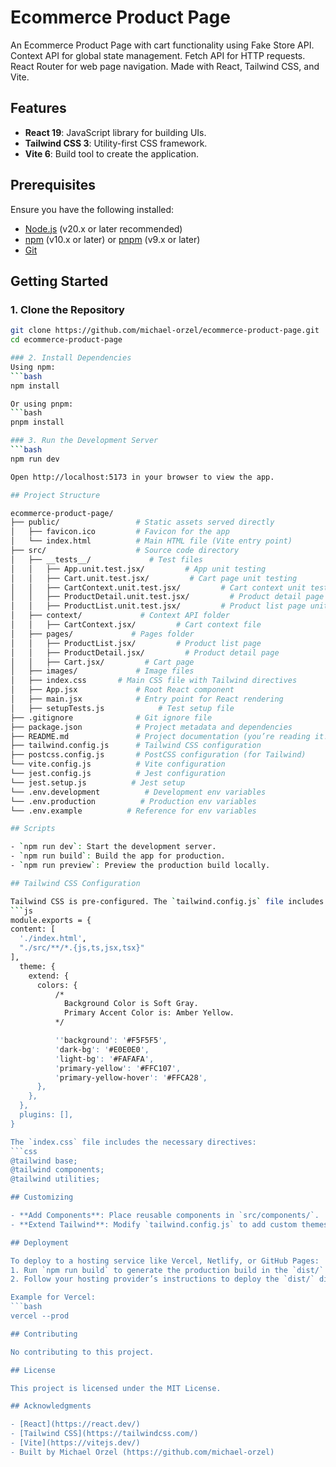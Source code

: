 # Ecommerce Product Page

An Ecommerce Product Page with cart functionality using Fake Store API. Context API for global state management. Fetch API for HTTP requests. React Router for web page navigation. Made with React, Tailwind CSS, and Vite.

## Features

- **React 19**: JavaScript library for building UIs.
- **Tailwind CSS 3**: Utility-first CSS framework.
- **Vite 6**: Build tool to create the application.

## Prerequisites

Ensure you have the following installed:
- [Node.js](https://nodejs.org/) (v20.x or later recommended)
- [npm](https://www.npmjs.com/) (v10.x or later) or [pnpm](https://pnpm.io/) (v9.x or later)
- [Git](https://git-scm.com/)

## Getting Started

### 1. Clone the Repository
```bash
git clone https://github.com/michael-orzel/ecommerce-product-page.git
cd ecommerce-product-page

### 2. Install Dependencies
Using npm:
```bash
npm install

Or using pnpm:
```bash
pnpm install

### 3. Run the Development Server
```bash
npm run dev

Open http://localhost:5173 in your browser to view the app.

## Project Structure

ecommerce-product-page/
├── public/                 # Static assets served directly
│   ├── favicon.ico         # Favicon for the app
│   └── index.html          # Main HTML file (Vite entry point)
├── src/                    # Source code directory
│   ├── __tests__/             # Test files
│   │   ├── App.unit.test.jsx/         # App unit testing
│   │   ├── Cart.unit.test.jsx/         # Cart page unit testing
│   │   ├── CartContext.unit.test.jsx/         # Cart context unit testing
│   │   ├── ProductDetail.unit.test.jsx/         # Product detail page unit testing
│   │   ├── ProductList.unit.test.jsx/         # Product list page unit testing
│   ├── context/             # Context API folder
│   │   ├── CartContext.jsx/         # Cart context file
│   ├── pages/             # Pages folder
│   │   ├── ProductList.jsx/         # Product list page
│   │   ├── ProductDetail.jsx/         # Product detail page
│   │   ├── Cart.jsx/         # Cart page
│   ├── images/             # Image files
│   ├── index.css       # Main CSS file with Tailwind directives
│   ├── App.jsx             # Root React component
│   ├── main.jsx            # Entry point for React rendering
│   ├── setupTests.js            # Test setup file
├── .gitignore              # Git ignore file
├── package.json            # Project metadata and dependencies
├── README.md               # Project documentation (you’re reading it!)
├── tailwind.config.js      # Tailwind CSS configuration
├── postcss.config.js       # PostCSS configuration (for Tailwind)
└── vite.config.js          # Vite configuration
└── jest.config.js          # Jest configuration
└── jest.setup.js          # Jest setup
└── .env.development          # Development env variables
└── .env.production          # Production env variables
└── .env.example          # Reference for env variables

## Scripts

- `npm run dev`: Start the development server.
- `npm run build`: Build the app for production.
- `npm run preview`: Preview the production build locally.

## Tailwind CSS Configuration

Tailwind CSS is pre-configured. The `tailwind.config.js` file includes:
```js
module.exports = {
content: [
  './index.html',
  "./src/**/*.{js,ts,jsx,tsx}"
],
  theme: {
    extend: {
      colors: {
          /* 
            Background Color is Soft Gray. 
            Primary Accent Color is: Amber Yellow. 
          */

          ''background': '#F5F5F5',
          'dark-bg': '#E0E0E0',
          'light-bg': '#FAFAFA',
          'primary-yellow': '#FFC107',
          'primary-yellow-hover': '#FFCA28',
      },
    },
  },
  plugins: [],
}

The `index.css` file includes the necessary directives:
```css
@tailwind base;
@tailwind components;
@tailwind utilities;

## Customizing

- **Add Components**: Place reusable components in `src/components/`.
- **Extend Tailwind**: Modify `tailwind.config.js` to add custom themes, colors, or plugins.

## Deployment

To deploy to a hosting service like Vercel, Netlify, or GitHub Pages:
1. Run `npm run build` to generate the production build in the `dist/` folder.
2. Follow your hosting provider’s instructions to deploy the `dist/` directory.

Example for Vercel:
```bash
vercel --prod

## Contributing

No contributing to this project.

## License

This project is licensed under the MIT License.

## Acknowledgments

- [React](https://react.dev/)
- [Tailwind CSS](https://tailwindcss.com/)
- [Vite](https://vitejs.dev/)
- Built by Michael Orzel (https://github.com/michael-orzel)

